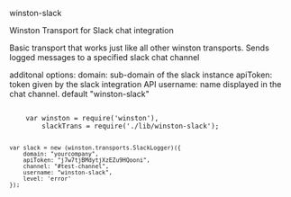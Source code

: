 winston-slack

Winston Transport for Slack chat integration 


Basic transport that works just like all other winston transports. Sends logged messages to a specified slack chat channel

additonal options:
domain: sub-domain of the slack instance 
apiToken: token given by the slack integration API
username: name displayed in the chat channel. default "winston-slack"

<code>
    var winston = require('winston'),
        slackTrans = require('./lib/winston-slack');

    var slack = new (winston.transports.SlackLogger)({
        domain: "yourcompany",
        apiToken: "j7w7tjBMdytjXzEZu9HQooni",
        channel: "#test-channel",
        username: "winston-slack",
        level: 'error'
    });
</code>
